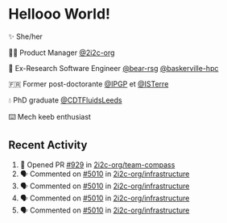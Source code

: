 # Hellooo World!

✨ She/her

👩‍💻 Product Manager [@2i2c-org](https://2i2c.org/)

🐻 Ex-Research Software Engineer [@bear-rsg](https://github.com/bear-rsg) [@baskerville-hpc](https://github.com/baskerville-hpc) 

🇫🇷 Former post-doctorante [@IPGP](https://github.com/IPGP) et [@ISTerre](https://www.isterre.fr/) 

💧 PhD graduate [@CDTFluidsLeeds](https://fluid-dynamics.leeds.ac.uk/) 

⌨️ Mech keeb enthusiast 

## Recent Activity 

<!--START_SECTION:activity-->
1. 💪 Opened PR [#929](https://github.com/2i2c-org/team-compass/pull/929) in [2i2c-org/team-compass](https://github.com/2i2c-org/team-compass)
2. 🗣 Commented on [#5010](https://github.com/2i2c-org/infrastructure/issues/5010#issuecomment-2619097097) in [2i2c-org/infrastructure](https://github.com/2i2c-org/infrastructure)
3. 🗣 Commented on [#5010](https://github.com/2i2c-org/infrastructure/issues/5010#issuecomment-2618935911) in [2i2c-org/infrastructure](https://github.com/2i2c-org/infrastructure)
4. 🗣 Commented on [#5010](https://github.com/2i2c-org/infrastructure/issues/5010#issuecomment-2618917941) in [2i2c-org/infrastructure](https://github.com/2i2c-org/infrastructure)
5. 🗣 Commented on [#5010](https://github.com/2i2c-org/infrastructure/issues/5010#issuecomment-2618893056) in [2i2c-org/infrastructure](https://github.com/2i2c-org/infrastructure)
<!--END_SECTION:activity-->
